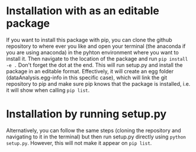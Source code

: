 # Installation with as an editable package
If you want to install this package with pip, you can clone the github repository to where ever you like and open your terminal (the anaconda if you are using anaconda) in the pyhton environment where you want to install it. Then navigate to the location of the package and run
```pip install -e .```
Don't forget the dot at the end. This will run setup.py and install the package in an editable format. Effectively, it will create an egg folder (dataAnalysis.egg-info in this specific case), which will link the git repository to pip and make sure pip knows that the package is installed, i.e. it will show when calling `pip list`.

# Installation by running setup.py
Alternatively, you can follow the same steps (cloning the repository and navigating to it in the terminal) but then run setup.py directly using `python setup.py`. However, this will not make it appear on `pip list`. 
